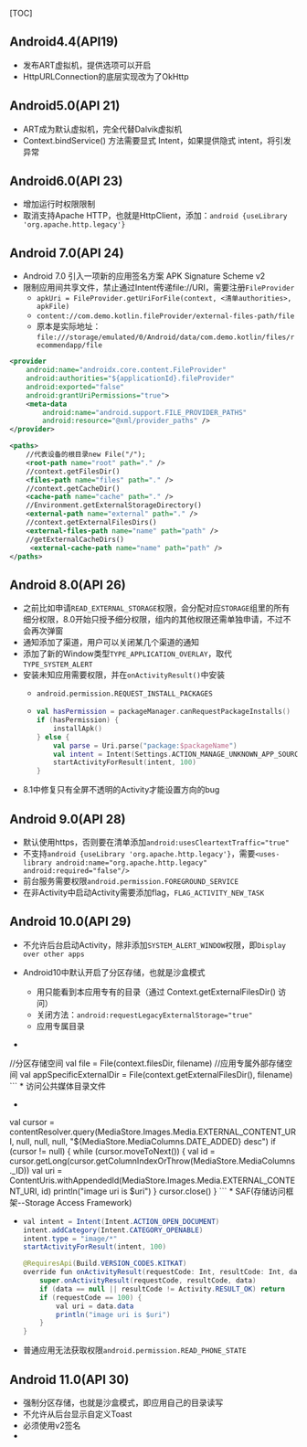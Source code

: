 [TOC]

## Android4.4(API19)
* 发布ART虚拟机，提供选项可以开启
* HttpURLConnection的底层实现改为了OkHttp

## Android5.0(API 21)
* ART成为默认虚拟机，完全代替Dalvik虚拟机
* Context.bindService() 方法需要显式 Intent，如果提供隐式 intent，将引发异常

## Android6.0(API 23)
* 增加运行时权限限制
* 取消支持Apache HTTP，也就是HttpClient，添加：`android {useLibrary 'org.apache.http.legacy'}`

## Android 7.0(API 24)
* Android 7.0 引入一项新的应用签名方案 APK Signature Scheme v2
* 限制应用间共享文件，禁止通过Intent传递file://URI，需要注册`FileProvider`
	* `apkUri = FileProvider.getUriForFile(context, <清单authorities>, apkFile)`
	* `content://com.demo.kotlin.fileProvider/external-files-path/file`
	* 原本是实际地址：`file:///storage/emulated/0/Android/data/com.demo.kotlin/files/recommendapp/file`
```xml
<provider
    android:name="androidx.core.content.FileProvider"
    android:authorities="${applicationId}.fileProvider"
    android:exported="false"
    android:grantUriPermissions="true">
    <meta-data
        android:name="android.support.FILE_PROVIDER_PATHS"
        android:resource="@xml/provider_paths" />
</provider>
```
```xml
<paths>
    //代表设备的根目录new File("/");
    <root-path name="root" path="." /> 
    //context.getFilesDir()
    <files-path name="files" path="." /> 
    //context.getCacheDir()
    <cache-path name="cache" path="." /> 
    //Environment.getExternalStorageDirectory()
    <external-path name="external" path="." />
    //context.getExternalFilesDirs()
    <external-files-path name="name" path="path" />
    //getExternalCacheDirs()
     <external-cache-path name="name" path="path" />
</paths>
```

## Android 8.0(API 26)
* 之前比如申请`READ_EXTERNAL_STORAGE`权限，会分配对应`STORAGE`组里的所有细分权限，8.0开始只授予细分权限，组内的其他权限还需单独申请，不过不会再次弹窗
* 通知添加了渠道，用户可以关闭某几个渠道的通知
* 添加了新的Window类型`TYPE_APPLICATION_OVERLAY`，取代`TYPE_SYSTEM_ALERT`
* 安装未知应用需要权限，并在`onActivityResult()`中安装
	* `android.permission.REQUEST_INSTALL_PACKAGES`
		
	* ```kotlin
	  val hasPermission = packageManager.canRequestPackageInstalls()
	  if (hasPermission) {
	      installApk()
	  } else {
	      val parse = Uri.parse("package:$packageName")
	      val intent = Intent(Settings.ACTION_MANAGE_UNKNOWN_APP_SOURCES, parse)
	      startActivityForResult(intent, 100)
	  }
	  ```
* 8.1中修复只有全屏不透明的Activity才能设置方向的bug

## Android 9.0(API 28)
* 默认使用https，否则要在清单添加`android:usesCleartextTraffic="true"`
* 不支持`android {useLibrary 'org.apache.http.legacy'}`，需要`<uses-library android:name="org.apache.http.legacy" android:required="false"/>`
* 前台服务需要权限`android.permission.FOREGROUND_SERVICE`
* 在非Activity中启动Activity需要添加flag，`FLAG_ACTIVITY_NEW_TASK`

## Android 10.0(API 29)
* 不允许后台启动Activity，除非添加`SYSTEM_ALERT_WINDOW`权限，即`Display over other apps`
	
* Android10中默认开启了分区存储，也就是沙盒模式
	
	* 用只能看到本应用专有的目录（通过 Context.getExternalFilesDir() 访问）
	* 关闭方法：`android:requestLegacyExternalStorage="true"`
	* 应用专属目录
* ```java
//分区存储空间
val file = File(context.filesDir, filename)
//应用专属外部存储空间
	val appSpecificExternalDir = File(context.getExternalFilesDir(), filename)
	  ```
	* 访问公共媒体目录文件
  * ```java
  val cursor = contentResolver.query(MediaStore.Images.Media.EXTERNAL_CONTENT_URI, null, null, null, "${MediaStore.MediaColumns.DATE_ADDED} desc")
  if (cursor != null) {
    while (cursor.moveToNext()) {
        val id = cursor.getLong(cursor.getColumnIndexOrThrow(MediaStore.MediaColumns._ID))
        val uri = ContentUris.withAppendedId(MediaStore.Images.Media.EXTERNAL_CONTENT_URI, id)
        println("image uri is $uri")
    }
    cursor.close()
	}
	  ```
	* SAF(存储访问框架--Storage Access Framework)
  * ```java
    val intent = Intent(Intent.ACTION_OPEN_DOCUMENT)
    intent.addCategory(Intent.CATEGORY_OPENABLE)
    intent.type = "image/*"
    startActivityForResult(intent, 100)
    
    @RequiresApi(Build.VERSION_CODES.KITKAT)
    override fun onActivityResult(requestCode: Int, resultCode: Int, data: Intent?) {
        super.onActivityResult(requestCode, resultCode, data)
        if (data == null || resultCode != Activity.RESULT_OK) return
        if (requestCode == 100) {
            val uri = data.data
            println("image uri is $uri")
        }
    }
    ```
  
* 普通应用无法获取权限`android.permission.READ_PHONE_STATE`

## Android 11.0(API 30)
* 强制分区存储，也就是沙盒模式，即应用自己的目录读写
* 不允许从后台显示自定义Toast
* 必须使用v2签名
* 
```

```

```

```